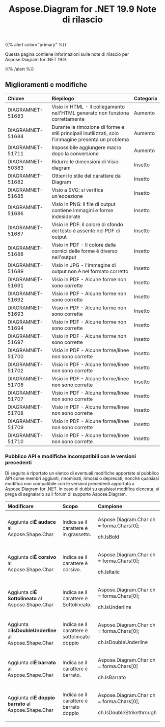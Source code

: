﻿---
title: Aspose.Diagram for .NET 19.9 Note di rilascio
type: docs
weight: 40
url: /it/net/aspose-diagram-for-net-19-9-release-notes/
---
{{% alert color="primary" %}} 

Questa pagina contiene informazioni sulle note di rilascio per Aspose.Diagram for .NET 19.9.

{{% /alert %}} 
## **Miglioramenti e modifiche**

|**Chiave**|**Riepilogo**|**Categoria**|
|:- |:- |:- |
|DIAGRAMNET-51683|Visio in HTML - Il collegamento nell'HTML generato non funziona correttamente|Aumento|
|DIAGRAMNET-51684|Durante la rimozione di forme e stili principali inutilizzati, solo l'immagine presenta un problema|Aumento|
|DIAGRAMNET-51711|Impossibile aggiungere macro dopo la conversione|Aumento|
|DIAGRAMNET-50383|Ridurre le dimensioni di Visio diagram|Insetto|
|DIAGRAMNET-51682|Ottieni lo stile del carattere da Diagram|Insetto|
|DIAGRAMNET-51685|Visio a SVG: si verifica un'eccezione|Insetto|
|DIAGRAMNET-51686|Visio in PNG: il file di output contiene immagini e forme indesiderate|Insetto|
|DIAGRAMNET-51687|Visio in PDF: il colore di sfondo del testo è assente nel PDF di output|Insetto|
|DIAGRAMNET-51688|Visio in PDF - Il colore delle cornici delle forme è diverso nell'output|Insetto|
|DIAGRAMNET-51689|Visio in JPG - l'immagine di output non è nel formato corretto|Insetto|
|DIAGRAMNET-51691|Visio in PDF - Alcune forme non sono corrette|Insetto|
|DIAGRAMNET-51692|Visio in PDF - Alcune forme non sono corrette|Insetto|
|DIAGRAMNET-51693|Visio in PDF - Alcune forme non sono corrette|Insetto|
|DIAGRAMNET-51694|Visio in PDF - Alcune forme non sono corrette|Insetto|
|DIAGRAMNET-51697|Visio in PDF - Alcune forme non sono corrette|Insetto|
|DIAGRAMNET-51700|Visio in PDF - Alcune forme/linee non sono corrette|Insetto|
|DIAGRAMNET-51702|Visio in PDF - Alcune forme/linee non sono corrette|Insetto|
|DIAGRAMNET-51706|Visio in PDF - Alcune forme/linee non sono corrette|Insetto|
|DIAGRAMNET-51707|Visio in PDF - Alcune forme/linee non sono corrette|Insetto|
|DIAGRAMNET-51708|Visio in PDF - Alcune forme/linee non sono corrette|Insetto|
|DIAGRAMNET-51709|Visio in PDF - Alcune forme/linee non sono corrette|Insetto|
|DIAGRAMNET-51710|Visio in PDF - Alcune forme/linee non sono corrette|Insetto|
### **Pubblico API e modifiche incompatibili con le versioni precedenti**
Di seguito è riportato un elenco di eventuali modifiche apportate al pubblico API come membri aggiunti, rinominati, rimossi o deprecati, nonché qualsiasi modifica non compatibile con le versioni precedenti apportata a Aspose.Diagram for .NET. In caso di dubbi su qualsiasi modifica elencata, si prega di segnalarlo su il forum di supporto Aspose.Diagram.

|**Modificare**|**Scopo**|**Campione**|
|:- |:- |:- |
| Aggiunta di**È audace** al Aspose.Shape.Char|Indica se il carattere è in grassetto.|<p>Aspose.Diagram.Char ch = forma.Chars[0];</p><p>ch.IsBold</p>|
| Aggiunta di**È corsivo** al Aspose.Shape.Char|Indica se il carattere è corsivo.|<p>Aspose.Diagram.Char ch = forma.Chars[0];</p><p>ch.IsItalic</p>|
| Aggiunta di**È Sottolineato** al Aspose.Shape.Char|Indica se il carattere è Sottolineato.|<p>Aspose.Diagram.Char ch = forma.Chars[0];</p><p>ch.IsUnderline</p>|
| Aggiunta di**IsDoubleUnderline** al Aspose.Shape.Char|Indica se il carattere è sottolineato doppio|<p>Aspose.Diagram.Char ch = forma.Chars[0];</p><p>ch.IsDoubleUnderline</p>|
| Aggiunta di**È barrato** al Aspose.Shape.Char|Indica se il carattere è barrato.|<p>Aspose.Diagram.Char ch = forma.Chars[0]</p><p>ch.IsBarrato</p>|
| Aggiunta di**È doppio barrato** al Aspose.Shape.Char|Indica se il carattere è barrato doppio|<p>Aspose.Diagram.Char ch = forma.Chars[0];</p><p>ch.IsDoubleStrikethrough</p>|

